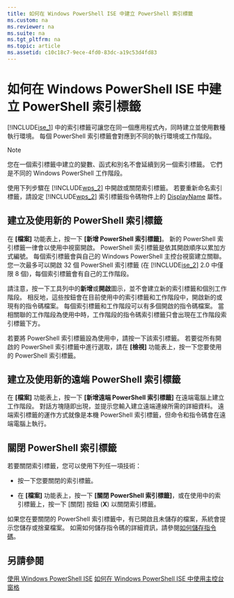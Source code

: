 ```yaml
---
title: 如何在 Windows PowerShell ISE 中建立 PowerShell 索引標籤
ms.custom: na
ms.reviewer: na
ms.suite: na
ms.tgt_pltfrm: na
ms.topic: article
ms.assetid: c10c18c7-9ece-4fd0-83dc-a19c53d4fd83
---
```

# 如何在 Windows PowerShell ISE 中建立 PowerShell 索引標籤
[!INCLUDE[ise_1](../Token/ise_1_md.md)] 中的索引標籤可讓您在同一個應用程式內，同時建立並使用數種執行環境。 每個 PowerShell 索引標籤會對應到不同的執行環境或工作階段。

> [!NOTE]
> 您在一個索引標籤中建立的變數、函式和別名不會延續到另一個索引標籤。 它們是不同的 Windows PowerShell 工作階段。

使用下列步驟在 [!INCLUDE[wps_2](../Token/wps_2_md.md)] 中開啟或關閉索引標籤。 若要重新命名索引標籤，請設定 [!INCLUDE[wps_2](../Token/wps_2_md.md)] 索引標籤指令碼物件上的 [DisplayName](https://technet.microsoft.com/en-us/library/a9b58556-951b-4f48-b3ae-b351b7564360#Displayname) 屬性。

## 建立及使用新的 PowerShell 索引標籤
在 **[檔案]** 功能表上，按一下 **[新增 PowerShell 索引標籤]**。 新的 PowerShell 索引標籤一律會以使用中視窗開啟。 PowerShell 索引標籤是依其開啟順序以累加方式編號。 每個索引標籤會與自己的 Windows PowerShell 主控台視窗建立關聯。 您一次最多可以開啟 32 個 PowerShell 索引標籤 (在 [!INCLUDE[ise_2](../Token/ise_2_md.md)] 2.0 中僅限 8 個)，每個索引標籤會有自己的工作階段。

請注意，按一下工具列中的**新增**或**開啟**圖示，並不會建立新的索引標籤和個別工作階段。  相反地，這些按鈕會在目前使用中的索引標籤和工作階段中，開啟新的或現有的指令碼檔案。 每個索引標籤和工作階段可以有多個開啟的指令碼檔案。 當相關聯的工作階段為使用中時，工作階段的指令碼索引標籤只會出現在工作階段索引標籤下方。

若要將 PowerShell 索引標籤設為使用中，請按一下該索引標籤。 若要從所有開啟的 PowerShell 索引標籤中進行選取，請在 **[檢視]** 功能表上，按一下您要使用的 PowerShell 索引標籤。

## 建立及使用新的遠端 PowerShell 索引標籤
在 **[檔案]** 功能表上，按一下 **[新增遠端 PowerShell 索引標籤]** 在遠端電腦上建立工作階段。 對話方塊隨即出現，並提示您輸入建立遠端連線所需的詳細資料。 遠端索引標籤的運作方式就像是本機 PowerShell 索引標籤，但命令和指令碼會在遠端電腦上執行。

## 關閉 PowerShell 索引標籤
若要關閉索引標籤，您可以使用下列任一項技術：

-   按一下您要關閉的索引標籤。

-   在 **[檔案]** 功能表上，按一下 **[關閉 PowerShell 索引標籤]**，或在使用中的索引標籤上，按一下 [關閉] 按鈕 (**X**) 以關閉索引標籤。

如果您在要關閉的 PowerShell 索引標籤中，有已開啟且未儲存的檔案，系統會提示您儲存或捨棄檔案。 如需如何儲存指令碼的詳細資訊，請參閱[如何儲存指令碼](https://technet.microsoft.com/en-us/library/162f594d-efd3-4234-9960-45e56e6eadc8)。

## 另請參閱
[使用 Windows PowerShell ISE](../Topic/Using-the-Windows-PowerShell-ISE.md)
[如何在 Windows PowerShell ISE 中使用主控台窗格](../Topic/How-to-Use-the-Console-Pane-in-the-Windows-PowerShell-ISE.md)



<!--HONumber=Apr16_HO2-->


